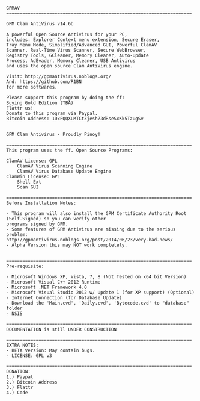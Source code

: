 	GPMAV
	=====================================================================
	
	GPM Clam AntiVirus v14.6b

	A powerful Open Source Antivirus for your PC, 
	includes: Explorer Context menu extension, Secure Eraser,
	Tray Menu Mode, Simplified/Advanced GUI, Powerful ClamAV
	Scanner, Real-Time Virus Scanner, Secure WebBrowser, 
	Registry Tools, GCleaner, Memory Cleaner, Auto-Update
	Process, AdEvader, Memory Cleaner, USB Antivirus
	and uses the open source Clam AntiVirus engine.
	
	Visit: http://gpmantivirus.noblogs.org/
	And: https://github.com/R1BN
	for more softwares.
	
	Please support this program by doing the ff:
	Buying Gold Edition (TBA)
	Flattr us!
	Donate to this program via Paypal.
	Bitcoin Address: 1DxFQQXLMTCtZjeshZ3dRseSxKk5TzugSv
	
	
	GPM Clam Antivirus - Proudly Pinoy!
	
	=====================================================================
	This program uses the ff. Open Source Programs:

	ClamAV License: GPL
		ClamAV Virus Scanning Engine
		ClamAV Virus Database Update Engine
	ClamWin License: GPL
		Shell Ext
		Scan GUI

	=====================================================================
	Before Installation Notes:
	
	- This program will also install the GPM Certificate Authority Root (Self-Signed) so you can verify other
	programs signed by GPM.
	- Some features of GPM Antivirus are missing due to the serious problem:
	http://gpmantivirus.noblogs.org/post/2014/06/23/very-bad-news/
	- Alpha Version this may NOT work completely.
	
	
	=====================================================================
	Pre-requisite:
	
	- Microsoft Windows XP, Vista, 7, 8 (Not Tested on x64 bit Version)
	- Microsoft Visual C++ 2012 Runtime
	- Microsoft .NET Framework 4.0 
	- Microsoft Visual Studio 2012 w/ Update 1 (for XP support) (Optional)
	- Internet Connection (for Database Update)
	- Download the 'Main.cvd', 'Daily.cvd', 'Bytecode.cvd' to "database" folder
	- NSIS
	
	=====================================================================
	DOCUMENTATION is still UNDER CONSTRUCTION
	
	=====================================================================
	EXTRA NOTES:
	- BETA Version: May contain bugs.
	- LICENSE: GPL v3
	
	=====================================================================
	DONATION:
	1.) Paypal
	2.) Bitcoin Address
	3.) Flattr
	4.) Code
	